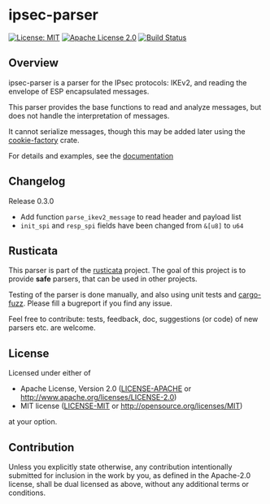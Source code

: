 # ipsec-parser

[![License: MIT](https://img.shields.io/badge/License-MIT-yellow.svg)](./LICENSE-MIT)
[![Apache License 2.0](https://img.shields.io/badge/License-Apache%202.0-blue.svg)](./LICENSE-APACHE)
[![Build Status](https://travis-ci.org/rusticata/ipsec-parser.svg?branch=master)](https://travis-ci.org/rusticata/ipsec-parser)

## Overview

ipsec-parser is a parser for the IPsec protocols: IKEv2, and reading the envelope of ESP encapsulated messages.

This parser provides the base functions to read and analyze messages, but does not handle the interpretation of messages.

It cannot serialize messages, though this may be added later using the
[cookie-factory](https://crates.io/cookie-factory) crate.

For details and examples, see the [documentation](https://docs.rs/ipsec-parser/)

## Changelog

Release 0.3.0

* Add function `parse_ikev2_message` to read header and payload list
* `init_spi` and `resp_spi` fields have been changed from `&[u8]` to `u64`

## Rusticata

This parser is part of the [rusticata](https://github.com/rusticata) project.
The goal of this project is to provide **safe** parsers, that can be used in other projects.

Testing of the parser is done manually, and also using unit tests and
[cargo-fuzz](https://github.com/rust-fuzz/cargo-fuzz). Please fill a bugreport if you find any issue.

Feel free to contribute: tests, feedback, doc, suggestions (or code) of new parsers etc. are welcome.

## License

Licensed under either of

 * Apache License, Version 2.0
   ([LICENSE-APACHE](LICENSE-APACHE) or http://www.apache.org/licenses/LICENSE-2.0)
 * MIT license
   ([LICENSE-MIT](LICENSE-MIT) or http://opensource.org/licenses/MIT)

at your option.

## Contribution

Unless you explicitly state otherwise, any contribution intentionally submitted
for inclusion in the work by you, as defined in the Apache-2.0 license, shall be
dual licensed as above, without any additional terms or conditions.
